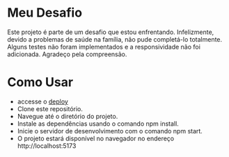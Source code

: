 # Meu Desafio

Este projeto é parte de um desafio que estou enfrentando. Infelizmente, devido a problemas de saúde na família, não pude completá-lo totalmente. Alguns testes não foram implementados e a responsividade não foi adicionada. Agradeço pela compreensão.


# Como Usar
- accesse o <a href="https://mks-desafio-one.vercel.app/" target="_blank">deploy</a>
- Clone este repositório.
- Navegue até o diretório do projeto.
- Instale as dependências usando o comando npm install.
- Inicie o servidor de desenvolvimento com o comando npm start.
- O projeto estará disponível no navegador no endereço http://localhost:5173
